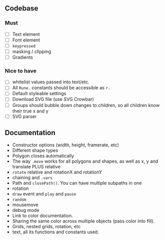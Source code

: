 ## Codebase

### Must

- [ ] Text element
- [ ] Font element
- [ ] `keypressed`
- [ ] masking / clipping
- [ ] Gradients

### Nice to have 

- [ ] whitelist values passed into text/etc.
- [ ] All `Rune.` constants should be accessible as `r.`
- [ ] Default styleable settings
- [ ] Download SVG file (use SVG Crowbar)
- [ ] Groups should bubble down changes to children, so all children know their true x and y
- [ ] SVG parser

## Documentation

- Constructor options (width, height, framerate, etc)
- Different shape types
- Polygon closes automatically
- The way `.move` works for all polygons and shapes, as well as x, y and translate PLUS relative
- `rotate` relative and rotationX and rotationY
- chaining and `.vars`
- Path and `closePath()`. You can have multiple subpaths in one
- rotation
- `draw` event and `play` and `pause`
- `random`
- mousemove
- debug mode
- Link to color documentation.
- Sharing the same color across multiple objects (pass color into fill).
- Grids, nested grids, rotation, etc
- text, all its functions and constants used.
